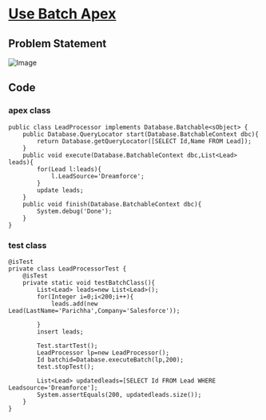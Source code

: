 # [Use Batch Apex](https://trailhead.salesforce.com/content/learn/modules/asynchronous_apex/async_apex_batch?trailmix_creator_id=trailblazerconnect&trailmix_slug=salesforce-developer-catalyst)

## Problem Statement

![Image](https://github.com/DeependraParichha1004/Trailhead-Solutions/blob/main/Img/asynchronous_apex_3.PNG)

## Code

### apex class
```
public class LeadProcessor implements Database.Batchable<sObject> {
    public Database.QueryLocator start(Database.BatchableContext dbc){
        return Database.getQueryLocator([SELECT Id,Name FROM Lead]);
    }
    public void execute(Database.BatchableContext dbc,List<Lead> leads){
        for(Lead l:leads){
            l.LeadSource='Dreamforce';
        }
        update leads;
    }
    public void finish(Database.BatchableContext dbc){
        System.debug('Done');
    }
}

```
### test class

```
@isTest
private class LeadProcessorTest {
    @isTest
    private static void testBatchClass(){
        List<Lead> leads=new List<Lead>();
        for(Integer i=0;i<200;i++){
            leads.add(new Lead(LastName='Parichha',Company='Salesforce'));
        
        }
        insert leads;
        
        Test.startTest();
        LeadProcessor lp=new LeadProcessor();
        Id batchid=Database.executeBatch(lp,200);
        test.stopTest();
        
        List<Lead> updatedleads=[SELECT Id FROM Lead WHERE Leadsource='Dreamforce'];
        System.assertEquals(200, updatedleads.size());
    }
}
```


